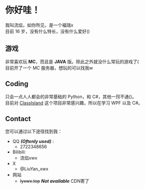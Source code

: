 # 你好哇！
我叫流焰，如你所见，是一个福瑞x  
目前 16 岁，没有什么特长，没有什么爱好()  
## 游戏
非常喜欢玩 **MC**，而且是 **JAVA** 版。除此之外就没什么常玩的游戏了(  
目前开了一个 MC 服务器，想玩的可以找我w
## Coding
只会一点人人都会的非常基础的 Python，和 C#，其他一窍不通()。  
目前对 [ClassIsland](https://github.com/ClassIsland/ClassIsland) 这个项目非常感兴趣，所以在学习 WPF 以及 C#。
## Contact
您可以通过以下途径找到我：  
- QQ ***(Oftenly used)*** :
  - 2722348656
- Bilibili:
  - 流焰xwx
- X
  - @LiuYan_xwx
- 网站
  - ~~lyxwx.top~~ ***Not available*** CDN寄了